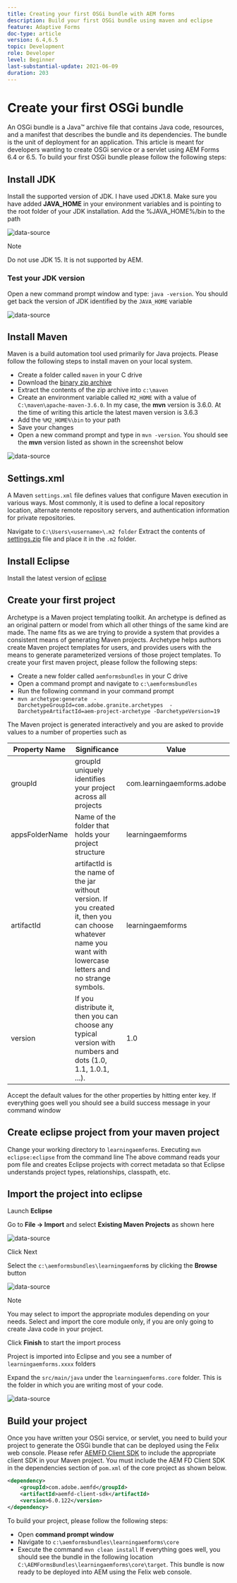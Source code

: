 ```yaml
---
title: Creating your first OSGi bundle with AEM forms
description: Build your first OSGi bundle using maven and eclipse
feature: Adaptive Forms
doc-type: article
version: 6.4,6.5
topic: Development
role: Developer
level: Beginner
last-substantial-update: 2021-06-09
duration: 203
---
```


# Create your first OSGi bundle

An OSGi bundle is a Java&trade; archive file that contains Java code, resources, and a manifest that describes the bundle and its dependencies. The bundle is the unit of deployment for an application. This article is meant for developers wanting to create OSGi service or a servlet using AEM Forms 6.4 or 6.5. To build your first OSGi bundle please follow the following steps:


## Install JDK

Install the supported version of JDK. I have used JDK1.8. Make sure you have added **JAVA_HOME** in your environment variables and is pointing to the root folder of your JDK installation.
Add the %JAVA_HOME%/bin to the path

![data-source](assets/java-home.JPG)

>[!NOTE]
> Do not use JDK 15. It is not supported by AEM.

### Test your JDK version

Open a new command prompt window and type: `java -version`. You should get back the version of JDK identified by the `JAVA_HOME` variable

![data-source](assets/java-version.JPG)

## Install Maven

Maven is a build automation tool used primarily for Java projects. Please follow the following steps to install maven on your local system.

* Create a folder called `maven` in your C drive
* Download the [binary zip archive](http://maven.apache.org/download.cgi)
* Extract the contents of the zip archive into `c:\maven`
* Create an environment variable called `M2_HOME` with a value of `C:\maven\apache-maven-3.6.0`. In my case, the **mvn** version is 3.6.0. At the time of writing this article the latest maven version is 3.6.3
* Add the `%M2_HOME%\bin` to your path
* Save your changes
* Open a new command prompt and type in `mvn -version`. You should see the **mvn** version listed as shown in the screenshot below

![data-source](assets/mvn-version.JPG)

## Settings.xml

A Maven `settings.xml` file defines values that configure Maven execution in various ways. Most commonly, it is used to define a local repository location, alternate remote repository servers, and authentication information for private repositories.

Navigate to `C:\Users\<username>\.m2 folder`
Extract the contents of [settings.zip](assets/settings.zip) file and place it in the `.m2` folder.

## Install Eclipse

Install the latest version of [eclipse](https://www.eclipse.org/downloads/) 

## Create your first project

 Archetype is a Maven project templating toolkit. An archetype is defined as an original pattern or model from which all other things of the same kind are made. The name fits as we are trying to provide a system that provides a consistent means of generating Maven projects. Archetype helps authors create Maven project templates for users, and provides users with the means to generate parameterized versions of those project templates.
 To create your first maven project, please follow the following steps:

* Create a new folder called `aemformsbundles` in your C drive
* Open a command prompt and navigate to `c:\aemformsbundles`
* Run the following command in your command prompt
* `mvn archetype:generate  -DarchetypeGroupId=com.adobe.granite.archetypes  -DarchetypeArtifactId=aem-project-archetype -DarchetypeVersion=19`

The Maven project is generated interactively and you are asked to provide values to a number of properties such as

| Property Name| Significance| Value |
|------------------------|---------------------------------------|---------------------|
| groupId | groupId uniquely identifies your project across all projects | com.learningaemforms.adobe |
| appsFolderName | Name of the folder that holds your project structure | learningaemforms |
| artifactId | artifactId is the name of the jar without version. If you created it, then you can choose whatever name you want with lowercase letters and no strange symbols. | learningaemforms |
| version| If you distribute it, then you can choose any typical version with numbers and dots (1.0, 1.1, 1.0.1, ...). | 1.0 |

Accept the default values for the other properties by hitting enter key.
If everything goes well you should see a build success message in your command window

## Create eclipse project from your maven project

Change your working directory to `learningaemforms`. 
Executing `mvn eclipse:eclipse` from the command line 
The above command reads your  pom file and creates Eclipse projects with correct metadata so that Eclipse understands project types, relationships, classpath, etc.

## Import the project into eclipse

Launch **Eclipse**

Go to **File -> Import** and select **Existing Maven Projects** as shown here

![data-source](assets/import-mvn-project.JPG)

Click Next

Select the `c:\aemformsbundles\learningaemform`s by clicking the **Browse** button

![data-source](assets/select-mvn-project.JPG)

>[!NOTE]
>You may select to import the appropriate modules depending on your needs. Select and import the core module only, if you are only going to create Java code in your project.

Click **Finish** to start the import process

Project is imported into Eclipse and you see a number of `learningaemforms.xxxx` folders

Expand the `src/main/java` under the `learningaemforms.core` folder. This is the folder in which you are writing most of your code.

![data-source](assets/learning-core.JPG)

## Build your project

Once you have written your OSGi service, or servlet, you need to build your project to generate the OSGi bundle that can be deployed using the Felix web console. Please refer [AEMFD Client SDK](https://repo.adobe.com/nexus/content/repositories/public/com/adobe/aemfd/aemfd-client-sdk/) to include the appropriate client SDK in your Maven project. You must include the AEM FD Client SDK in the dependencies section of `pom.xml` of the core project as shown below.

```xml
<dependency>
    <groupId>com.adobe.aemfd</groupId>
    <artifactId>aemfd-client-sdk</artifactId>
    <version>6.0.122</version>
</dependency>
```

 To build your project, please follow the following steps:

* Open **command prompt window**
* Navigate to `c:\aemformsbundles\learningaemforms\core`
* Execute the command `mvn clean install`
If everything goes well, you should see the bundle in the following location `C:\AEMFormsBundles\learningaemforms\core\target`. This bundle is now ready to be deployed into AEM using the Felix web console.
